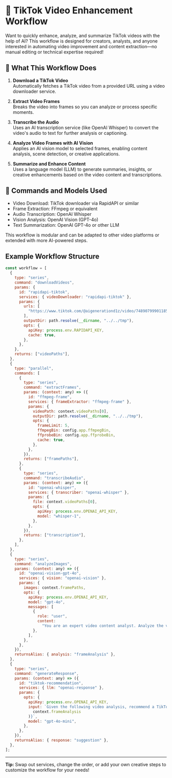 # 🚀 TikTok Video Enhancement Workflow

Want to quickly enhance, analyze, and summarize TikTok videos with the help of AI? This workflow is designed for creators, analysts, and anyone interested in automating video improvement and content extraction—no manual editing or technical expertise required!

## 🤖 What This Workflow Does

1. **Download a TikTok Video**  
   Automatically fetches a TikTok video from a provided URL using a video downloader service.

2. **Extract Video Frames**  
   Breaks the video into frames so you can analyze or process specific moments.

3. **Transcribe the Audio**  
   Uses an AI transcription service (like OpenAI Whisper) to convert the video's audio to text for further analysis or captioning.

4. **Analyze Video Frames with AI Vision**  
   Applies an AI vision model to selected frames, enabling content analysis, scene detection, or creative applications.

5. **Summarize and Enhance Content**  
   Uses a language model (LLM) to generate summaries, insights, or creative enhancements based on the video content and transcriptions.

## 🧱 Commands and Models Used

- Video Download: TikTok downloader via RapidAPI or similar
- Frame Extraction: FFmpeg or equivalent
- Audio Transcription: OpenAI Whisper
- Vision Analysis: OpenAI Vision (GPT-4o)
- Text Summarization: OpenAI GPT-4o or other LLM

This workflow is modular and can be adapted to other video platforms or extended with more AI-powered steps.

## Example Workflow Structure

```js
const workflow = [
  {
    type: "series",
    command: "downloadVideos",
    params: {
      id: "rapidapi-tiktok",
      services: { videoDownloader: "rapidapi-tiktok" },
      params: {
        urls: [
          "https://www.tiktok.com/@aigenerationd1z/video/7489079990118599958",
        ],
        outputDir: path.resolve(__dirname, "../../tmp"),
        opts: {
          apiKey: process.env.RAPIDAPI_KEY,
          cache: true,
        },
      },
    },
    returns: ["videoPaths"],
  },
  {
    type: "parallel",
    commands: [
      {
        type: "series",
        command: "extractFrames",
        params: (context: any) => ({
          id: "ffmpeg-frame",
          services: { frameExtractor: "ffmpeg-frame" },
          params: {
            videoPath: context.videoPaths[0],
            outputDir: path.resolve(__dirname, "../../tmp"),
            opts: {
              frameLimit: 5,
              ffmpegBin: config.app.ffmpegBin,
              ffprobeBin: config.app.ffprobeBin,
              cache: true,
            },
          },
        }),
        returns: ["framePaths"],
      },
      {
        type: "series",
        command: "transcribeAudio",
        params: (context: any) => ({
          id: "openai-whisper",
          services: { transcriber: "openai-whisper" },
          params: {
            file: context.videoPaths[0],
            opts: {
              apiKey: process.env.OPENAI_API_KEY,
              model: "whisper-1",
            },
          },
        }),
        returns: ["transcription"],
      },
    ],
  },
  {
    type: "series",
    command: "analyzeImages",
    params: (context: any) => ({
      id: "openai-vision-gpt-4o",
      services: { vision: "openai-vision" },
      params: {
        images: context.framePaths,
        opts: {
          apiKey: process.env.OPENAI_API_KEY,
          model: "gpt-4o",
          messages: [
            {
              role: "user",
              content:
                "You are an expert video content analyst. Analyze the video frames for content, context, and visual details.",
            },
          ],
        },
      },
    }),
    returnsAlias: { analysis: "frameAnalysis" },
  },
  {
    type: "series",
    command: "generateResponse",
    params: (context: any) => ({
      id: "tiktok-recommendation",
      services: { llm: "openai-response" },
      params: {
        opts: {
          apiKey: process.env.OPENAI_API_KEY,
          input: `Given the following video analysis, recommend a TikTok video idea: ${JSON.stringify(
            context.frameAnalysis
          )}`,
          model: "gpt-4o-mini",
        },
      },
    }),
    returnsAlias: { response: "suggestion" },
  },
];
```

---

**Tip:** Swap out services, change the order, or add your own creative steps to customize the workflow for your needs!
